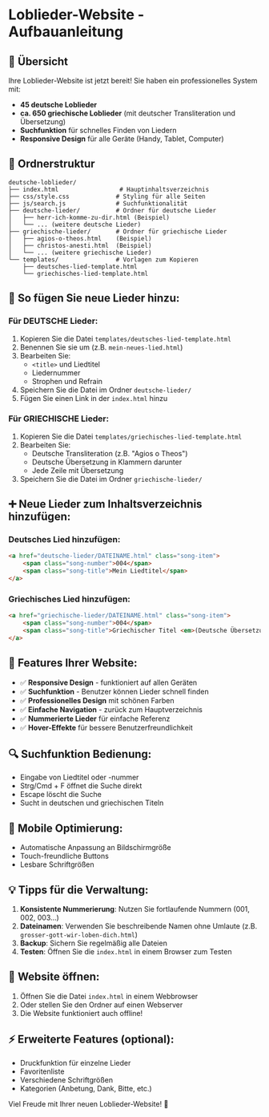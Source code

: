 # Loblieder-Website - Aufbauanleitung

## 🎵 Übersicht
Ihre Loblieder-Website ist jetzt bereit! Sie haben ein professionelles System mit:
- **45 deutsche Loblieder**
- **ca. 650 griechische Loblieder** (mit deutscher Transliteration und Übersetzung)
- **Suchfunktion** für schnelles Finden von Liedern
- **Responsive Design** für alle Geräte (Handy, Tablet, Computer)

## 📁 Ordnerstruktur
```
deutsche-loblieder/
├── index.html                 # Hauptinhaltsverzeichnis
├── css/style.css             # Styling für alle Seiten
├── js/search.js              # Suchfunktionalität
├── deutsche-lieder/          # Ordner für deutsche Lieder
│   ├── herr-ich-komme-zu-dir.html (Beispiel)
│   └── ... (weitere deutsche Lieder)
├── griechische-lieder/       # Ordner für griechische Lieder
│   ├── agios-o-theos.html    (Beispiel)
│   ├── christos-anesti.html  (Beispiel)
│   └── ... (weitere griechische Lieder)
└── templates/                # Vorlagen zum Kopieren
    ├── deutsches-lied-template.html
    └── griechisches-lied-template.html
```

## 🔧 So fügen Sie neue Lieder hinzu:

### Für DEUTSCHE Lieder:
1. Kopieren Sie die Datei `templates/deutsches-lied-template.html`
2. Benennen Sie sie um (z.B. `mein-neues-lied.html`)
3. Bearbeiten Sie:
   - `<title>` und Liedtitel
   - Liedernummer
   - Strophen und Refrain
4. Speichern Sie die Datei im Ordner `deutsche-lieder/`
5. Fügen Sie einen Link in der `index.html` hinzu

### Für GRIECHISCHE Lieder:
1. Kopieren Sie die Datei `templates/griechisches-lied-template.html`
2. Bearbeiten Sie:
   - Deutsche Transliteration (z.B. "Agios o Theos")
   - Deutsche Übersetzung in Klammern darunter
   - Jede Zeile mit Übersetzung
3. Speichern Sie die Datei im Ordner `griechische-lieder/`

## ➕ Neue Lieder zum Inhaltsverzeichnis hinzufügen:

### Deutsches Lied hinzufügen:
```html
<a href="deutsche-lieder/DATEINAME.html" class="song-item">
    <span class="song-number">004</span>
    <span class="song-title">Mein Liedtitel</span>
</a>
```

### Griechisches Lied hinzufügen:
```html
<a href="griechische-lieder/DATEINAME.html" class="song-item">
    <span class="song-number">004</span>
    <span class="song-title">Griechischer Titel <em>(Deutsche Übersetzung)</em></span>
</a>
```

## 🎨 Features Ihrer Website:
- ✅ **Responsive Design** - funktioniert auf allen Geräten
- ✅ **Suchfunktion** - Benutzer können Lieder schnell finden
- ✅ **Professionelles Design** mit schönen Farben
- ✅ **Einfache Navigation** - zurück zum Hauptverzeichnis
- ✅ **Nummerierte Lieder** für einfache Referenz
- ✅ **Hover-Effekte** für bessere Benutzerfreundlichkeit

## 🔍 Suchfunktion Bedienung:
- Eingabe von Liedtitel oder -nummer
- Strg/Cmd + F öffnet die Suche direkt
- Escape löscht die Suche
- Sucht in deutschen und griechischen Titeln

## 📱 Mobile Optimierung:
- Automatische Anpassung an Bildschirmgröße
- Touch-freundliche Buttons
- Lesbare Schriftgrößen

## 💡 Tipps für die Verwaltung:
1. **Konsistente Nummerierung**: Nutzen Sie fortlaufende Nummern (001, 002, 003...)
2. **Dateinamen**: Verwenden Sie beschreibende Namen ohne Umlaute (z.B. `grosser-gott-wir-loben-dich.html`)
3. **Backup**: Sichern Sie regelmäßig alle Dateien
4. **Testen**: Öffnen Sie die `index.html` in einem Browser zum Testen

## 🚀 Website öffnen:
1. Öffnen Sie die Datei `index.html` in einem Webbrowser
2. Oder stellen Sie den Ordner auf einen Webserver
3. Die Website funktioniert auch offline!

## ⚡ Erweiterte Features (optional):
- Druckfunktion für einzelne Lieder
- Favoritenliste
- Verschiedene Schriftgrößen
- Kategorien (Anbetung, Dank, Bitte, etc.)

Viel Freude mit Ihrer neuen Loblieder-Website! 🎵